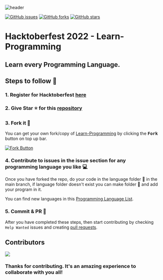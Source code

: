 ![header](https://github.com/DevF3st/Learn-Programming/blob/main/_doc/cover.jpg)  

[![GitHub issues](https://img.shields.io/github/issues/DevF3st/Learn-Programming?style=for-the-badge&color=important)](https://github.com/DevF3st/Learn-Programming/issues)
[![GitHub forks](https://img.shields.io/github/forks/DevF3st/Learn-Programming?style=for-the-badge&color=blue)](https://github.com/DevF3st/Learn-Programming/network)
[![GitHub stars](https://img.shields.io/github/stars/DevF3st/Learn-Programming?style=for-the-badge&color=yellow)](https://github.com/DevF3st/Learn-Programming/stargazers)  

# Hacktoberfest 2022 - Learn-Programming
## Learn every Programming Language.  

## Steps to follow :scroll:

### 1. Register for Hacktoberfest [here](https://hacktoberfest.com)

### 2. Give Star :star: for this [repository](https://github.com/DevF3st/Learn-Programming)  

### 3. Fork it :fork_and_knife:

You can get your own fork/copy of [Learn-Programming](https://github.com/DevF3st/Learn-Programming) by clicking the <kbd><b>Fork</b></kbd> button on top up bar.

 [![Fork Button](https://github.com/DevF3st/Learn-Programming/blob/main/_doc/fork.jpg)](https://github.com/DevF3st/Learn-Programming)

### 4. Contribute to issues in the issue section for any programming language you like :computer: 
Once you have forked the repo, do your code in the language folder :file_folder: in the main branch, if language folder doesn't exist you can make folder :file_folder: and add your program in it.  

You can find new languages in this [Programming Language List](https://en.wikipedia.org/wiki/List_of_programming_languages).  

### 5. Commit & PR :running: 

After you have completed these steps, then start contributing by checking `Help Wanted` issues and creating 
[pull requests](https://github.com/DevF3st/Learn-Programming/pulls).  

## Contributors  

<a href="https://github.com/DevF3st/Learn-Programming/graphs/contributors">
  <img src="https://contrib.rocks/image?repo=DevF3st/Learn-Programming" />
</a>

### Thanks for contributing. It's an amazing experience to collaborate with you all!  
